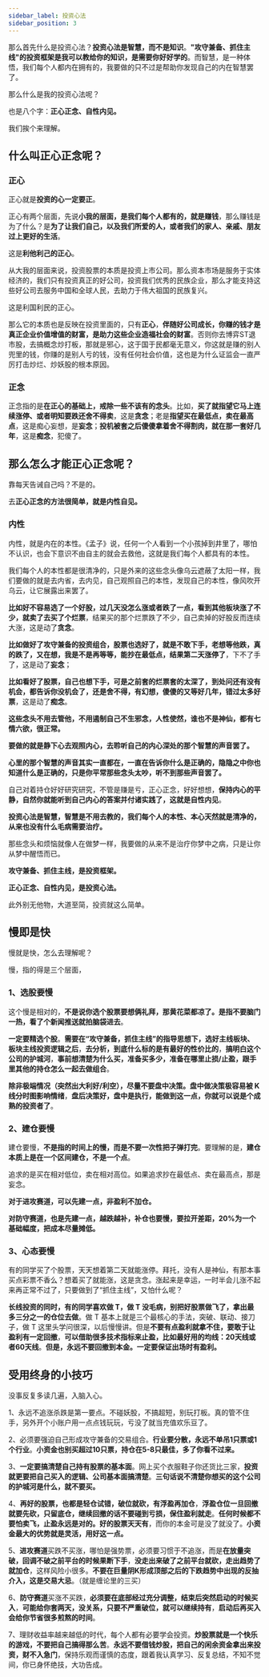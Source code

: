 ```yaml
---
sidebar_label: 投资心法
sidebar_position: 3
---
```



那么首先什么是投资心法？**投资心法是智慧，而不是知识**。**"攻守兼备、抓住主线"的投资框架是我可以教给你的知识，是需要你好好学的**。而智慧，是一种体悟，我们每个人都内在拥有的，我要做的只不过是帮助你发现自己的内在智慧罢了。

那么什么是我的投资心法呢？

也是八个字：**正心正念、自性内见。**

我们挨个来理解。

## 什么叫正心正念呢？

### 正心

正心就是**投资的心一定要正**。

正心有两个层面，先说**小我的层面，是我们每个人都有的，就是赚钱**，那么赚钱是为了什么？是**为了让我们自己，以及我们所爱的人，或者我们的家人、亲戚、朋友过上更好的生活**。

这是**利他利己的正心**。

从大我的层面来说，投资股票的本质是投资上市公司。那么资本市场是服务于实体经济的，我们只有投资真正的好公司，投资我们优秀的民族企业，那么才能支持这些好公司去服务中国和全球人民，去助力于伟大祖国的民族复兴。

这是利国利民的正心。

那么它的本质也是反映在投资里面的，只有**正心**，**伴随好公司成长，你赚的钱才是真正企业价值增值的财富，是助力这些企业造福社会的财富**。否则你去博弈ST退市股，去搞概念炒打板，那就是邪心，这于国于民都毫无意义，你这就是赚的别人兜里的钱，你赚的是别人亏的钱，没有任何社会价值，这也是为什么证监会一直严厉打击炒烂、炒妖股的根本原因。

### 正念

正念指的是**在正心的基础上，戒除一些不该有的念头**。比如，**买了就指望它马上连续涨停、或者明知要跌还舍不得卖**，这是**贪念**；老是**指望买在最低点，卖在最高点**，这是痴心妄想，是**妄念**；**投机被套之后傻傻拿着舍不得割肉，就在那一套好几年**，这是**痴念**，犯傻了。 

## 那么怎么才能正心正念呢？

靠每天告诫自己吗？不是的。

去**正心正念的方法很简单，就是内性自见。**

### 内性

内性，就是内在的本性。《孟子》说，任何一个人看到一个小孩掉到井里了，哪怕不认识，也会下意识不由自主的就会去救他，这就是我们每个人都具有的本性。

我们每个人的本性都是很清净的，只是外来的这些念头像乌云遮蔽了太阳一样，我们要做的就是去内省，去内见，自己观照自己的本性，发现自己的本性，像风吹开乌云，让它展露出来罢了。

**比如好不容易选了一个好股，过几天没怎么涨或者跌了一点，看到其他板块涨了不少，就卖了去买了个烂票**，结果买的那个烂票跌了不少，自己卖掉的好股反而连续大涨，这是动了**贪念**。

**比如做好了攻守兼备的投资组合，股票也选好了，就是不敢下手，老想等他跌，真的跌了，又在想，我是不是再等等，能抄在最低点，结果第二天涨停了**，下不了手了，这是动了**妄念**；

**比如看好了股票，自己也想下手，可是之前套的烂票套的太深了，到处问还有没有机会，都告诉你没机会了，还是舍不得，有幻想，傻傻的又等好几年，错过太多好票**，这是动了**痴念**。

**这些念头不用去管他，不用遏制自己不生邪念，人性使然，谁也不是神仙，都有七情六欲，很正常。**

**要做的就是静下心去观照内心，去聆听自己的内心深处的那个智慧的声音罢了。**

**心里的那个智慧的声音其实一直都在，一直在告诉你什么是正确的，隐隐之中你也知道什么是正确的，只是你平常那些念头太吵，听不到那些声音罢了。**

自己对着持仓好好研究研究，不管是赚是亏，正心正念，好好想想，**保持内心的平静，自然你就能听到自己内心的答案并付诸实践了，这就是自性内见**。

**投资心法是智慧，智慧是不用去教的，我们每个人的本性、本心天然就是清净的，从来也没有什么毛病需要治疗。**

那些念头和烦恼就像人在做梦一样，我要做的从来不是治疗你梦中之病，只是让你从梦中醒悟而已。

**攻守兼备、抓住主线，是投资框架。**

**正心正念、自性内见，是投资心法。**

此外别无他物，大道至简，投资就这么简单。


## 慢即是快

慢就是快，怎么去理解呢？

慢，指的得是三个层面，

### 1、选股要慢

这个慢是相对的，**不是说你选个股票要想俩礼拜，那黄花菜都凉了。是指不要脑门一热，看了个新闻推送就拍脑袋进去**。

**一定要精选个股**。**需要在“攻守兼备，抓住主线”的指导思想下，选好主线板块、板块主线投资逻辑之后**，**去分析，到底什么标的是有最好的性价比的**，**搞明白这个公司的护城河**，**事前想清楚为什么买，准备买多少，准备在哪里止损/止盈，跟手里其他的持仓怎么一起去做组合**。

**除非极端情况（突然出大利好/利空），尽量不要盘中决策。盘中做决策极容易被 K 线分时图影响情绪**，**盘后决策好，盘中是执行，能做到这一点，你就可以说是个成熟的投资者了**。

### 2、建仓要慢

建仓要慢，**不是指的时间上的慢，而是不要一次性把子弹打完**。要理解的是，**建仓本质上是在一个区间建仓，不是一个点**。

追求的是买在相对低位，卖在相对高位。如果追求抄在最低点、卖在最高点，那是妄念。

**对于进攻赛道，可以先建一点，非盈利不加仓。**

**对防守赛道，也是先建一点，越跌越补，补仓也要慢，要拉开差距，20%为一个基础幅度，把成本尽量摊低。**

### 3、心态要慢

有的同学买了个股票，天天想着第二天就能涨停。拜托，没有人是神仙，有那本事买点彩票不香么？想着买了就能涨，这是贪念。涨起来是幸运，一时半会儿涨不起来再正常不过了，只要做到了“抓住主线”，又怕什么呢？

**长线投资的同时，有的同学喜欢做 T，做 T 没毛病，别把好股票做飞了，拿出最多三分之一的仓位去做**。做 T 基本上就是三个最核心的手法，突破、联动、接刀子，做 T 这里头学问很深，以后慢慢讲。但是**不要有点盈利就拿不住，要敢于让盈利有一定回撤**，**可以借助很多技术指标来止盈，比如最好用的均线：20天线或者60天线**。**但是，永远不要回撤到本金。一定要保证出场时有盈利。**


## 受用终身的小技巧

没事反复多读几遍，入脑入心。

1、永远不追涨杀跌是第一要点。不碰妖股，不搞超短，别玩打板。真的管不住手，另外开个小账户用一点点钱玩玩，亏没了就当充值欢乐豆了。

2、必须要强迫自己形成攻守兼备的交易组合。**行业要分散，永远不单吊1只票或1个行业**。**小资金也别买超过10只票，持仓在5-8只最佳，多了你看不过来。**

3、**一定要搞清楚自己持有股票的基本面**。网上买个衣服鞋子你还货比三家，**投资就更要把自己买入的逻辑、公司基本面搞清楚**。**三句话说不清楚你想买的这个公司的护城河是什么，就不要买。**

4、**再好的股票，也都是轻仓试错，破位就砍，有浮盈再加仓**，**浮盈仓位一旦回撤就要先砍，只留底仓，继续回撤的话不要碰到亏损，保住盈利就走**。**任何时候都不要怕卖飞，止盈永远是对的。好的股票天天有**，而你的本金可是没了就没了。**小资金最大的优势就是灵活，用好这一点。**

5、**进攻赛道**买跌不买涨，哪怕是强势票，必须要习惯于不追涨，而是**在放量突破，回调不破之前平台的时候果断下手**，**没走出来破了之前平台就砍，走出趋势了就加仓**，这样风险小很多。**不要在巨量阴K形成顶部之后的下跌趋势中出现的反抽介入，这是交易大忌**。（就是缠论里的三买）

6、**防守赛道**买涨不买跌，**必须要在底部经过充分调整，结束后突然启动的时候买入**，**可能给你套两天，没关系，只要不严重破位，就可以继续持有**，**启动后再买入会给你节省很多煎熬的时间**。

7、理财收益率越来越低的时代，每个人都有必要学会投资。**炒股票就是一个快乐的游戏，不要把自己搞得那么苦**。**永远不要借钱炒股，把自己的闲余资金拿出来投资，财不入急门**，保持乐观而谨慎的态度，跟着我认真学习、反复总结，不知不觉间，你已身怀绝技，大功告成。


